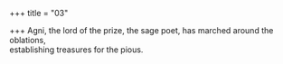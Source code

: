 +++
title = "03"

+++
Agni, the lord of the prize, the sage poet, has marched around the  oblations,  
establishing treasures for the pious.  